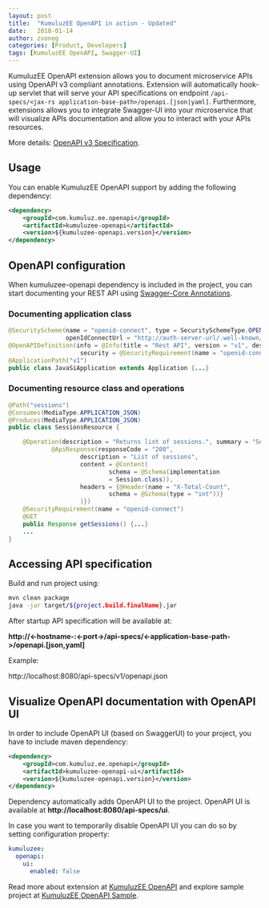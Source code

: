 ```yaml
---
layout: post
title:  "KumuluzEE OpenAPI in action - Updated"
date:   2018-01-14
author: zvoneg
categories: [Product, Developers]
tags: [KumuluzEE OpenAPI, Swagger-UI]
---
```


KumuluzEE OpenAPI extension allows you to document microservice APIs using OpenAPI v3 compliant annotations. Extension will automatically hook-up servlet that will 
serve your API specifications on endpoint ```/api-specs/<jax-rs application-base-path>/openapi.[json|yaml]```. Furthermore, extensions allows you to integrate Swagger-UI into your
microservice that will visualize APIs documentation and allow you to interact with your APIs resources.
 
More details: [OpenAPI v3 Specification](https://github.com/OAI/OpenAPI-Specification/blob/master/versions/3.0.0.md).

## Usage

You can enable KumuluzEE OpenAPI support by adding the following dependency:
```xml
<dependency>
    <groupId>com.kumuluz.ee.openapi</groupId>
    <artifactId>kumuluzee-openapi</artifactId>
    <version>${kumuluzee-openapi.version}</version>
</dependency>
```

<!--more-->

## OpenAPI configuration

When kumuluzee-openapi dependency is included in the project, you can start documenting your REST API using [Swagger-Core Annotations](https://github.com/swagger-api/swagger-core/wiki/Annotations-2.X).

### Documenting application class
```java
@SecurityScheme(name = "openid-connect", type = SecuritySchemeType.OPENIDCONNECT, 
                openIdConnectUrl = "http://auth-server-url/.well-known/openid-configuration")
@OpenAPIDefinition(info = @Info(title = "Rest API", version = "v1", description = "JavaSI API for managing conference.", 
                    security = @SecurityRequirement(name = "openid-connect"), servers = @Server(url ="http://localhost:8080/v1")))
@ApplicationPath("v1")
public class JavaSiApplication extends Application {...}
```

### Documenting resource class and operations
```java
@Path("sessions")
@Consumes(MediaType.APPLICATION_JSON)
@Produces(MediaType.APPLICATION_JSON)
public class SessionsResource {

    @Operation(description = "Returns list of sessions.", summary = "Sessions list", tags = "sessions", responses = {
            @ApiResponse(responseCode = "200",
                    description = "List of sessions",
                    content = @Content(
                            schema = @Schema(implementation
                            = Session.class)),
                    headers = {@Header(name = "X-Total-Count",
                            schema = @Schema(type = "int"))}
                    )})
    @SecurityRequirement(name = "openid-connect")
    @GET
    public Response getSessions() {...} 
    ...
}
```

## Accessing API specification

Build and run project using:

```bash
mvn clean package
java -jar target/${project.build.finalName}.jar
```

After startup API specification will be available at:

**http://<-hostname-:<-port->/api-specs/<-application-base-path->/openapi.[json,yaml]**

Example:

http://localhost:8080/api-specs/v1/openapi.json

## Visualize OpenAPI documentation with OpenAPI UI

In order to include OpenAPI UI (based on SwaggerUI) to your project, you have to include maven dependency:

```xml
<dependency>
    <groupId>com.kumuluz.ee.openapi</groupId>
    <artifactId>kumuluzee-openapi-ui</artifactId>
    <version>${kumuluzee-openapi.version}</version>
</dependency>
```
Dependency automatically adds OpenAPI UI to the project. OpenAPI UI is available at **http://localhost:8080/api-specs/ui**.
 
In case you want to temporarily disable OpenAPI UI you can do so by setting configuration property:

```yaml
kumuluzee:
  openapi:
    ui:
      enabled: false
```

Read more about extension at [KumuluzEE OpenAPI](https://github.com/kumuluz/kumuluzee-openapi/blob/master/README.md) and explore sample project at [KumuluzEE OpenAPI Sample](https://github.com/kumuluz/kumuluzee-samples/tree/master/kumuluzee-openapi).
